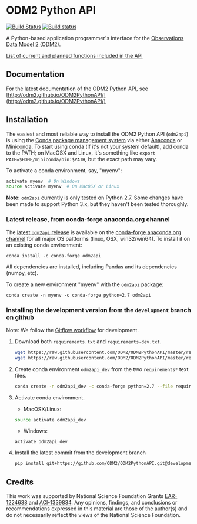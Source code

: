 ODM2 Python API
===============

[![Build Status](https://travis-ci.org/ODM2/ODM2PythonAPI.svg?branch=master)](https://travis-ci.org/ODM2/ODM2PythonAPI)
[![Build status](https://ci.appveyor.com/api/projects/status/c13bxn6xvgv5kglt?svg=true)](https://ci.appveyor.com/project/odm2bot/odm2pythonapi)


A Python-based application programmer's interface for the
[Observations Data Model 2 (ODM2)](http://odm2.org).

[List of current and planned functions included in the API](https://github.com/ODM2/ODM2PythonAPI/blob/master/doc/APIFunctionList.md)

## Documentation

For the latest documentation of the ODM2 Python API, see [http://odm2.github.io/ODM2PythonAPI/](http://odm2.github.io/ODM2PythonAPI/)

## Installation

The easiest and most reliable way to install the ODM2 Python API (`odm2api`) is using the
[Conda package management system](http://conda.pydata.org/docs/)
via either
[Anaconda](https://www.continuum.io/downloads)
or
[Miniconda](http://conda.pydata.org/miniconda.html).
To start using conda (if it's not your system default),
add conda to the PATH; on MacOSX and Linux,
it's something like `export PATH=$HOME/miniconda/bin:$PATH`,
but the exact path may vary.

To activate a conda environment, say, "myenv":

```bash
activate myenv  # On Windows
source activate myenv  # On MacOSX or Linux
```

**Note:** `odm2api` currently is only tested on Python 2.7. Some changes have been made to support Python 3.x,
but they haven't been tested thoroughly.


### Latest release, from conda-forge anaconda.org channel

The
[latest `odm2api` release](https://github.com/ODM2/ODM2PythonAPI/releases)
is available on the
[conda-forge anaconda.org channel](https://anaconda.org/conda-forge/odm2api)
for all major OS paltforms (linux, OSX, win32/win64).
To install it on an existing conda environment:

```
conda install -c conda-forge odm2api
```

All dependencies are installed,
including Pandas and its dependencies (numpy, etc).

To create a new environment "myenv" with the `odm2api` package:

```
conda create -n myenv -c conda-forge python=2.7 odm2api
```

### Installing the development version from the `development` branch on github

Note: We follow the [Gitflow workflow](https://www.atlassian.com/git/tutorials/comparing-workflows/gitflow-workflow) for development.

1. Download both `requirements.txt` and `requirements-dev.txt`.
    ``` bash
    wget https://raw.githubusercontent.com/ODM2/ODM2PythonAPI/master/requirements.txt
    wget https://raw.githubusercontent.com/ODM2/ODM2PythonAPI/master/requirements-dev.txt
    ```

2. Create conda environment `odm2api_dev` from the two `requirements*` text files.
    ```bash
    conda create -n odm2api_dev -c conda-forge python=2.7 --file requirements.txt --file requirements-dev.txt
    ```

3. Activate conda environment.
   - MacOSX/Linux:
   ```bash
   source activate odm2api_dev
   ```
   - Windows:
   ```
   activate odm2api_dev
   ```
    
4. Install the latest commit from the development branch
    ```bash
    pip install git+https://github.com/ODM2/ODM2PythonAPI.git@development#egg=odm2api
    ```

## Credits

This work was supported by National Science Foundation Grants
[EAR-1224638](http://www.nsf.gov/awardsearch/showAward?AWD_ID=1224638)
and
[ACI-1339834](http://www.nsf.gov/awardsearch/showAward?AWD_ID=1339834).
Any opinions, findings,
and conclusions or recommendations expressed in this material are those of the author(s) and do not necessarily reflect the views of the National Science Foundation.
